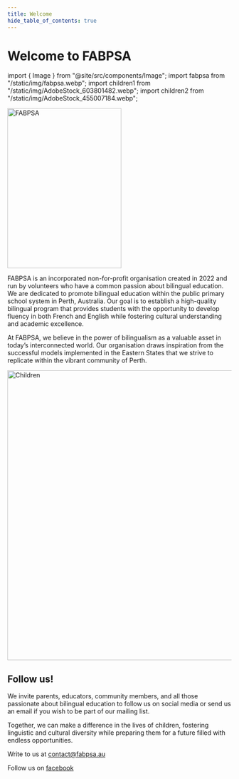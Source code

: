 ```yaml
---
title: Welcome
hide_table_of_contents: true
---
```


# Welcome to FABPSA

import { Image } from "@site/src/components/Image";
import fabpsa from "/static/img/fabpsa.webp";
import children1 from "/static/img/AdobeStock_603801482.webp";
import children2 from "/static/img/AdobeStock_455007184.webp";

<Image
	src={fabpsa}
	alt="FABPSA"
	width="256px"
	height="359px"
/>

FABPSA is an incorporated non-for-profit organisation created in 2022 and run by volunteers who have a common passion about bilingual education. We are dedicated to promote bilingual education within the public primary school system in Perth, Australia. Our goal is to establish a high-quality bilingual program that provides students with the opportunity to develop fluency in both French and English while fostering cultural understanding and academic excellence.

At FABPSA, we believe in the power of bilingualism as a valuable asset in today’s interconnected world. Our organisation draws inspiration from the successful models implemented in the Eastern States that we strive to replicate within the vibrant community of Perth.

<Image src={children1} alt="Children" width="650px" />

<div class="frame">

## Follow us!

We invite parents, educators, community members, and all those passionate about bilingual education to follow us on social media or send us an email if you wish to be part of our mailing list.

Together, we can make a difference in the lives of children, fostering linguistic and cultural diversity while preparing them for a future filled with endless opportunities.

<div style={{ marginTop: "32px" }} class="textCenter">

Write to us at contact@fabpsa.au

Follow us on [facebook](https://www.facebook.com/profile.php?id=100081751441463)

<!-- <Image src={children2} alt="Children" width="450px"/> -->

</div>

</div>
